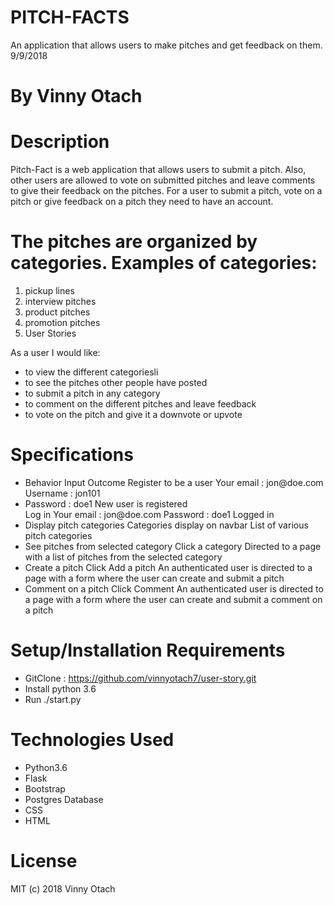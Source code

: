  # PITCH-FACTS
An application that allows users to make pitches and get feedback on them. 9/9/2018

 # By Vinny Otach

 # Description
Pitch-Fact  is a web application that allows users to submit a pitch. Also, other users are allowed to vote on submitted pitches and leave comments to give their feedback on the pitches. For a user to submit a pitch, vote on a pitch or give feedback on a pitch they need to have an account. 

 # The pitches are organized by categories. Examples of categories: 
<ol>
<li>pickup lines</li>
<li>interview pitches</li>
<li>product pitches</li>
<li>promotion pitches</li>
<li>User Stories</li>
</ol>
As a user I would like:
<ul>
<li>to view the different categories</>li
<li>to see the pitches other people have posted</li>
<li>to submit a pitch in any category</li>
<li>to comment on the different pitches and leave feedback</li>
<li>to vote on the pitch and give it a downvote or upvote</li>
</ul>

 # Specifications
 <ul>
<li>Behavior	Input	Outcome
Register to be a user	Your email : jon@doe.com 
Username : jon101 
<li>Password : doe1	New user is registered</li>
Log in	Your email : jon@doe.com 
Password : doe1	Logged in</li>
<li>Display pitch categories	Categories display on navbar	List of various pitch categories</li>
<li>See pitches from selected category	Click a category	Directed to a page with a list of pitches from the selected category</li>
<li>Create a pitch	Click Add a pitch	An authenticated user is directed to a page with a form where the user can create and submit a pitch</li>
<li>Comment on a pitch	Click Comment	An authenticated user is directed to a page with a form where the user can create and submit a comment on a pitch</li>
</ul>

 # Setup/Installation Requirements
- GitClone : https://github.com/vinnyotach7/user-story.git
- Install python 3.6
- Run ./start.py


# Technologies Used
<ul>
<li>Python3.6</li>
<li>Flask</li>
<li>Bootstrap</li>
<li>Postgres Database</li>
<li>CSS</li>
<li>HTML</li>
</ul>

# License
MIT (c) 2018 Vinny Otach